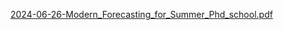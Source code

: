[2024-06-26-Modern_Forecasting_for_Summer_Phd_school.pdf](2024-06-26-Modern_Forecasting_for_Summer_Phd_school.pdf)

